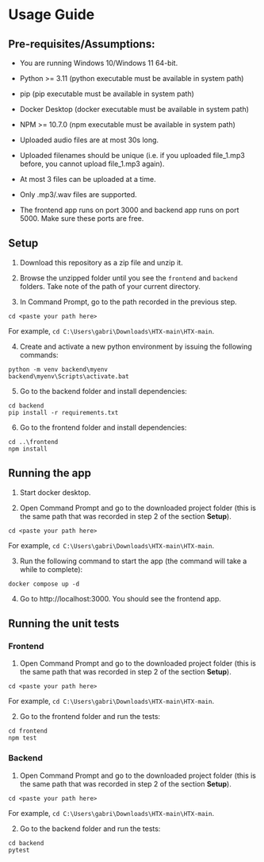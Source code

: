 # Usage Guide

## Pre-requisites/Assumptions:
- You are running Windows 10/Windows 11 64-bit.
- Python >= 3.11 (python executable must be available in system path)
- pip (pip executable must be available in system path)
- Docker Desktop (docker executable must be available in system path)
- NPM >= 10.7.0 (npm executable must be available in system path)


- Uploaded audio files are at most 30s long.
- Uploaded filenames should be unique (i.e. if you uploaded file_1.mp3 before, you cannot upload file_1.mp3 again).
- At most 3 files can be uploaded at a time.
- Only .mp3/.wav files are supported.
- The frontend app runs on port 3000 and backend app runs on port 5000. Make sure these ports are free.

## Setup
1. Download this repository as a zip file and unzip it.

2. Browse the unzipped folder until you see the `frontend` and `backend` folders. Take note of the path of your current directory.

3. In Command Prompt, go to the path recorded in the previous step.
```
cd <paste your path here>
```
For example, `cd C:\Users\gabri\Downloads\HTX-main\HTX-main`.

4. Create and activate a new python environment by issuing the following commands:
```
python -m venv backend\myenv
backend\myenv\Scripts\activate.bat
```

5. Go to the backend folder and install dependencies:
```
cd backend
pip install -r requirements.txt
```

6. Go to the frontend folder and install dependencies:
```
cd ..\frontend
npm install
```

## Running the app

1. Start docker desktop.

2. Open Command Prompt and go to the downloaded project folder (this is the same path that was recorded
in step 2 of the section **Setup**).
```
cd <paste your path here>
```
For example, `cd C:\Users\gabri\Downloads\HTX-main\HTX-main`.

3. Run the following command to start the app (the command will take a while to complete):
```
docker compose up -d
```

4. Go to http://localhost:3000. You should see the frontend app.

## Running the unit tests

### Frontend
1. Open Command Prompt and go to the downloaded project folder (this is the same path that was recorded
in step 2 of the section **Setup**).
```
cd <paste your path here>
```
For example, `cd C:\Users\gabri\Downloads\HTX-main\HTX-main`.

2. Go to the frontend folder and run the tests:
```
cd frontend
npm test
```

### Backend
1. Open Command Prompt and go to the downloaded project folder (this is the same path that was recorded
in step 2 of the section **Setup**).
```
cd <paste your path here>
```
For example, `cd C:\Users\gabri\Downloads\HTX-main\HTX-main`.

2. Go to the backend folder and run the tests:
```
cd backend
pytest
```


